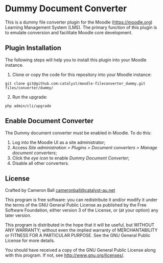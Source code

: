 # Dummy Document Converter #

This is a dummy file converter plugin for the Moodle (https://moodle.org)
Learning Management System (LMS). The primary function of this plugin is
to emulate conversion and facilitate Moodle core development.

## Plugin Installation
The following steps will help you to install this plugin into your Moodle instance.

1. Clone or copy the code for this repository into your Moodle instance:
```
git clone git@github.com:catalyst/moodle-fileconverter_dummy.git files/converter/dummy/
```
2. Run the upgrade:
```
php admin/cli/upgrade
```

## Enable Document Converter
The Dummy document converter must be enabled in Moodle. To do this:

1. Log into the Moodle UI as a site administrator;
2. Access *Site administration > Plugins > Document converters >
Manage document converters*;
4. Click the *eye icon* to enable *Dummy Document Converter*;
5. Disable all other converters.

## License ##

Crafted by Cameron Ball <cameronball@catalyst-au.net>

This program is free software: you can redistribute it and/or modify it under
the terms of the GNU General Public License as published by the Free Software
Foundation, either version 3 of the License, or (at your option) any later
version.

This program is distributed in the hope that it will be useful, but WITHOUT ANY
WARRANTY; without even the implied warranty of MERCHANTABILITY or FITNESS FOR A
PARTICULAR PURPOSE.  See the GNU General Public License for more details.

You should have received a copy of the GNU General Public License along with
this program. If not, see <http://www.gnu.org/licenses/>.
